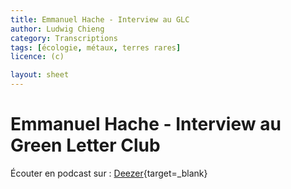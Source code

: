 ```yaml
---
title: Emmanuel Hache - Interview au GLC
author: Ludwig Chieng
category: Transcriptions
tags: [écologie, métaux, terres rares]
licence: (c)

layout: sheet
---
```


# Emmanuel Hache - Interview au Green Letter Club

Écouter en podcast sur : [Deezer](https://deezer.page.link/fnNF6QFQTd3Vai1c6){target=_blank}


